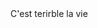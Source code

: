 <!DOCTYPE html>
<html>
<head>
<title>Title of the document</title>
</head>

<body>
C'est terirble la vie
</body>

</html>
